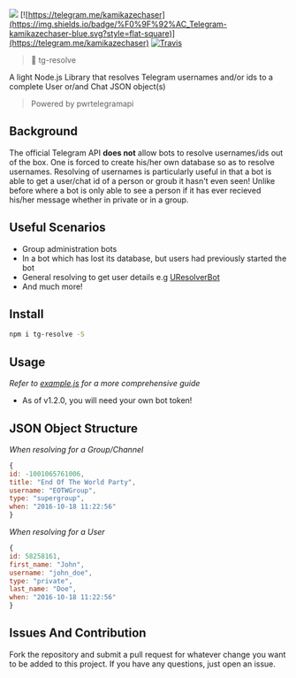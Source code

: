 [![](https://img.shields.io/npm/dt/tg-resolve.svg?style=flat-square)](https://www.npmjs.com/package/tg-resolve)
[![https://telegram.me/kamikazechaser](https://img.shields.io/badge/%F0%9F%92%AC_Telegram-kamikazechaser-blue.svg?style=flat-square)](https://telegram.me/kamikazechaser)
[![Travis](https://img.shields.io/travis/kamikazechaser/tg-resolve.svg?style=flat-square)](https://travis-ci.org/kamikazechaser/tg-resolve)
> 👤 tg-resolve

A light Node.js Library that resolves Telegram usernames and/or ids to a complete User or/and Chat JSON object(s)

> Powered by pwrtelegramapi

## Background

The official Telegram API **does not** allow bots to resolve usernames/ids out of the box. One is forced to create his/her own database so as to resolve usernames. Resolving of usernames is particularly useful in that a bot is able to get a user/chat id of a person or groub it hasn't even seen! Unlike before where a bot is only able to see a person if it has ever recieved his/her message whether in private or in a group.

## Useful Scenarios

- Group administration bots
- In a bot which has lost its database, but users had previously started the bot
- General resolving to get user details e.g [UResolverBot](https://telegram.me/UResolverBot)
- And much more!


## Install

```bash
npm i tg-resolve -S
```

## Usage

_Refer to [example.js](https://github.com/kamikazechaser/tg-resolve/blob/master/example.js) for a more comprehensive guide_

- As of v1.2.0, you will need your own bot token!

## JSON Object Structure

_When resolving for a Group/Channel_

```javascript
{
id: -1001065761006,
title: "End Of The World Party",
username: "EOTWGroup",
type: "supergroup",
when: "2016-10-18 11:22:56"
}

```

_When resolving for a User_

```javascript
{
id: 58258161,
first_name: "John",
username: "john_doe",
type: "private",
last_name: "Doe",
when: "2016-10-18 11:22:56"
}
```
## Issues And Contribution

Fork the repository and submit a pull request for whatever change you want to be added to this project. If you have any questions, just open an issue.
